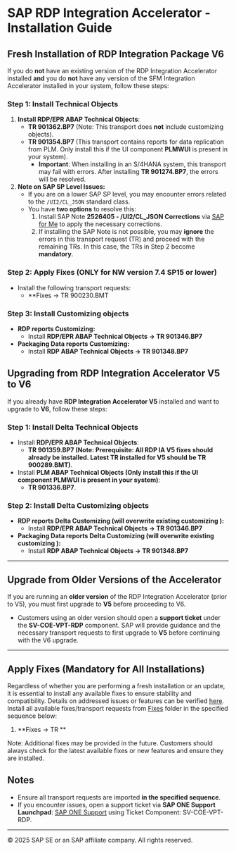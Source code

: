 # SAP RDP Integration Accelerator - Installation Guide

## Fresh Installation of RDP Integration Package V6

If you do **not** have an existing version of the RDP Integration Accelerator installed **and** you do **not** have any version of the SFM Integration Accelerator installed in your system, follow these steps:

### **Step 1: Install Technical Objects**
1. **Install RDP/EPR ABAP Technical Objects**:
   - **TR 901362.BP7** (Note: This transport does **not** include customizing objects).
   - **TR 901354.BP7** (This transport contains reports for data replication from PLM. Only install this if the UI component **PLMWUI** is present in your system).  
     - **Important**: When installing in an S/4HANA system, this transport may fail with errors. After installing **TR 901274.BP7**, the errors will be resolved.
2. **Note on SAP SP Level Issues:**
   - If you are on a lower SAP SP level, you may encounter errors related to the `/UI2/CL_JSON` standard class.
   - You have **two options** to resolve this:
     1. Install SAP Note **2526405 - /UI2/CL_JSON Corrections** via [SAP for Me](https://me.sap.com/notes/2526405) to apply the necessary corrections.
     2. If installing the SAP Note is not possible, you may **ignore** the errors in this transport request (TR) and proceed with the remaining TRs. In this case, the TRs in Step 2 become **mandatory**.

### **Step 2: Apply Fixes (ONLY for NW version 7.4 SP15 or lower)**
- Install the following transport requests:
  - **Fixes -> TR 900230.BMT


### **Step 3:  Install Customizing objects**
- **RDP reports Customizing:**
  - Install **RDP/EPR ABAP Technical Objects -> TR 901346.BP7**
- **Packaging Data reports Customizing:**
  - Install **RDP ABAP Technical Objects -> TR 901348.BP7**


## Upgrading from RDP Integration Accelerator V5 to V6

If you already have **RDP Integration Accelerator V5** installed and want to upgrade to **V6**, follow these steps:

### **Step 1: Install Delta Technical Objects**
- Install **RDP/EPR ABAP Technical Objects**:
  - **TR 901359.BP7 (Note: Prerequisite: All RDP IA V5 fixes should already be installed. Latest TR installed for V5 should be TR 900289.BMT)**.
- Install **PLM ABAP Technical Objects (Only install this if the UI component **PLMWUI** is present in your system)**:
  - **TR 901336.BP7**.

### **Step 2:  Install Delta Customizing objects**
- **RDP reports Delta Customizing (will overwrite existing customizing ):**
  - Install **RDP/EPR ABAP Technical Objects -> TR 901346.BP7**
- **Packaging Data reports Delta Customizing (will overwrite existing customizing ):**
  - Install **RDP ABAP Technical Objects -> TR 901348.BP7**
---
## **Upgrade from Older Versions of the Accelerator**
If you are running an **older version** of the RDP Integration Accelerator (prior to V5), you must first upgrade to **V5** before proceeding to V6. 

- Customers using an older version should open a **support ticket** under the **SV-COE-VPT-RDP** component. SAP will provide guidance and the necessary transport requests to first upgrade to **V5** before continuing with the V6 upgrade.

---
## Apply Fixes (Mandatory for All Installations)

Regardless of whether you are performing a fresh installation or an update, it is essential to install any available fixes to ensure stability and compatibility.
Details on addressed issues or features can be verified [here](Fixes).  
Install all available fixes/transport requests from [Fixes](Fixes) folder in the specified sequence below:

1. **Fixes -> TR **


Note: Additional fixes may be provided in the future. Customers should always check for the latest available fixes or new features and ensure they are installed.


## Notes
- Ensure all transport requests are imported **in the specified sequence**.
- If you encounter issues, open a support ticket via **SAP ONE Support Launchpad**: [SAP ONE Support](https://support.sap.com/en/index.html) using Ticket Component: SV-COE-VPT-RDP.

---
© 2025 SAP SE or an SAP affiliate company. All rights reserved.

